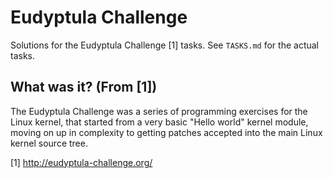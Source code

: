 # Eudyptula Challenge

Solutions for the Eudyptula Challenge [1] tasks. See `TASKS.md` for the actual tasks.


## What was it? (From [1])

The Eudyptula Challenge was a series of programming exercises for the Linux kernel, that started from a very basic "Hello world" kernel module, moving on up in complexity to getting patches accepted into the main Linux kernel source tree.


[1] http://eudyptula-challenge.org/
